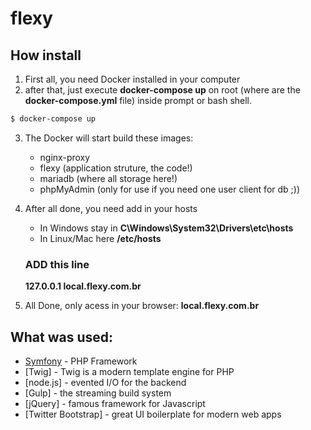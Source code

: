 # flexy

## How install

1. First all, you need Docker installed in your computer
2. after that, just execute **docker-compose up** on root (where are the **docker-compose.yml** file) inside prompt or bash shell.
```sh
$ docker-compose up
```
3. The Docker will start build these images:
    - nginx-proxy
    - flexy (application struture, the code!)
    - mariadb (where all storage here!)
    - phpMyAdmin (only for use if you need one user client for db ;))
4. After all done, you need add in your hosts
    - In Windows stay  in  **C\Windows\System32\Drivers\etc\hosts**
    - In Linux/Mac here **/etc/hosts**

    ### ADD this line
    **127.0.0.1     local.flexy.com.br**
5.  All Done, only acess in your browser: **local.flexy.com.br**

## What was used:
* [Symfony](https://symfony.com) - PHP Framework
* [Twig] - Twig is a modern template engine for PHP
* [node.js] - evented I/O for the backend
* [Gulp] - the streaming build system
* [jQuery] -  famous framework for Javascript
* [Twitter Bootstrap] - great UI boilerplate for modern web apps
